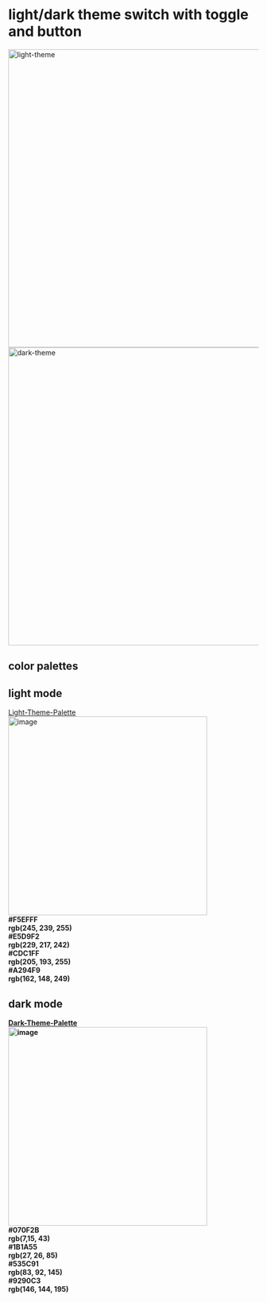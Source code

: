# light/dark theme switch with toggle and button<br>

<img width="600" alt="light-theme" src="https://github.com/user-attachments/assets/12b3c1d0-fa94-485a-93e2-3e8c489ca49f" />
<img width="600" alt="dark-theme" src="https://github.com/user-attachments/assets/161e6bec-e046-4517-b6e5-c30900803bdb" />


## color palettes<br>
## light mode<br>
[Light-Theme-Palette](https://colorhunt.co/palette/f5efffe5d9f2cdc1ffa294f9)<br>
<img width="400" height="400" alt="image" src="https://github.com/user-attachments/assets/5049f179-8f04-4437-80a9-9a182e9f7e8c" />
<br>
<b>
#F5EFFF<br>
rgb(245, 239, 255)<br>
#E5D9F2<br>
rgb(229, 217, 242)<br>
#CDC1FF<br>
rgb(205, 193, 255)<br>
#A294F9<br>
rgb(162, 148, 249)<br>
<b>

## dark mode<br>
[Dark-Theme-Palette](https://colorhunt.co/palette/070f2b1b1a55535c919290c3)<br>
<img width="400" height="400" alt="image" src="https://github.com/user-attachments/assets/acdb2db4-ff44-4c11-92ab-154b1d0ab1c6" />
<br>
<b>
#070F2B<br>
rgb(7,15, 43)<br>
#1B1A55<br>
rgb(27, 26, 85)<br>
#535C91<br>
rgb(83, 92, 145)<br>
#9290C3<br>
rgb(146, 144, 195)<br>
<b>
